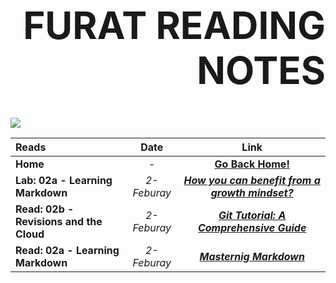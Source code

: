 <div align=right style="font-size:30px;"> <h1> <b> FURAT READING NOTES </b> </h1> </div>

![](https://thumbs.dreamstime.com/b/geek-glasses-graphic-design-template-vector-isolated-logo-icon-eye-nerd-face-hair-spectacles-hipster-sunglasses-character-158168884.jpg)
                          

| Reads     | Date        | Link        |
| :-------- |:-----------: |:----------: |
| **Home**  |   -    | [**Go Back Home!**](https://furatmalkawi29.github.io/reading-notes/) |
| **Lab: 02a - Learning Markdown** | *2-Feburay* | [***How you can benefit from a growth mindset?***](https://furatmalkawi29.github.io/reading-notes/growth_mindset) |
| **Read: 02b - Revisions and the Cloud** | *2-Feburay* | [***Git Tutorial: A Comprehensive Guide***](https://furatmalkawi29.github.io/reading-notes/git) |
| **Read: 02a - Learning Markdown** | *2-Feburay* | [***Masternig Markdown***](https://furatmalkawi29.github.io/reading-notes/markdown) |